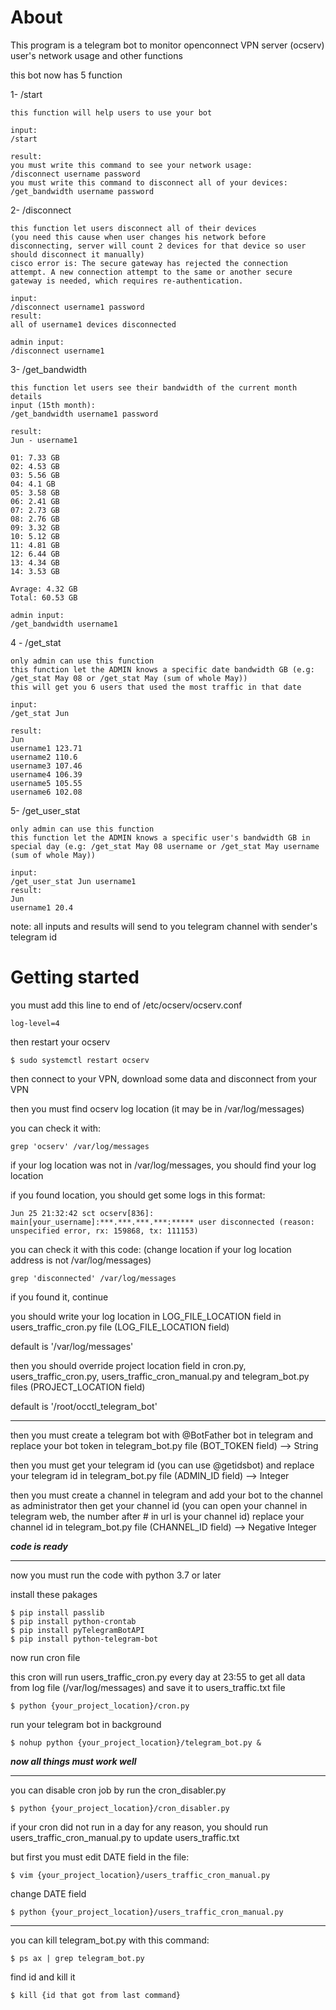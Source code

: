 # About

This program is a telegram bot to monitor openconnect VPN server (ocserv) user's network usage and other functions

this bot now has 5 function

1- /start

    this function will help users to use your bot

    input:
    /start

    result:
    you must write this command to see your network usage:
    /disconnect username password
    you must write this command to disconnect all of your devices:
    /get_bandwidth username password

2- /disconnect

    this function let users disconnect all of their devices
    (you need this cause when user changes his network before disconnecting, server will count 2 devices for that device so user should disconnect it manually)
    cisco error is: The secure gateway has rejected the connection attempt. A new connection attempt to the same or another secure gateway is needed, which requires re-authentication.

    input:
    /disconnect username1 password
    result:
    all of username1 devices disconnected
    
    admin input:
    /disconnect username1

3- /get_bandwidth 

    this function let users see their bandwidth of the current month details
    input (15th month):
    /get_bandwidth username1 password

    result:
    Jun - username1
    
    01: 7.33 GB
    02: 4.53 GB
    03: 5.56 GB
    04: 4.1 GB
    05: 3.58 GB
    06: 2.41 GB
    07: 2.73 GB
    08: 2.76 GB
    09: 3.32 GB
    10: 5.12 GB
    11: 4.81 GB
    12: 6.44 GB
    13: 4.34 GB
    14: 3.53 GB
    
    Avrage: 4.32 GB
    Total: 60.53 GB
    
    admin input:
    /get_bandwidth username1

4 - /get_stat

    only admin can use this function
    this function let the ADMIN knows a specific date bandwidth GB (e.g: /get_stat May 08 or /get_stat May (sum of whole May))
    this will get you 6 users that used the most traffic in that date

    input:
    /get_stat Jun

    result: 
    Jun
    username1 123.71
    username2 110.6
    username3 107.46
    username4 106.39
    username5 105.55
    username6 102.08

5- /get_user_stat

    only admin can use this function
    this function let the ADMIN knows a specific user's bandwidth GB in special day (e.g: /get_stat May 08 username or /get_stat May username (sum of whole May))
    
    input:
    /get_user_stat Jun username1
    result:
    Jun
    username1 20.4

note: all inputs and results will send to you telegram channel with sender's telegram id

# Getting started
you must add this line to end of /etc/ocserv/ocserv.conf
```
log-level=4
```
then restart your ocserv
```
$ sudo systemctl restart ocserv
```
then connect to your VPN, download some data and disconnect from your VPN

then you must find ocserv log location (it may be in /var/log/messages)

you can check it with:
```
grep 'ocserv' /var/log/messages
```
if your log location was not in /var/log/messages, you should find your log location

if you found location, you should get some logs in this format:
```
Jun 25 21:32:42 sct ocserv[836]: main[your_username]:***.***.***.***:***** user disconnected (reason: unspecified error, rx: 159868, tx: 111153)
```
you can check it with this code: (change location if your log location address is not /var/log/messages)
```
grep 'disconnected' /var/log/messages
```
if you found it, continue

you should write your log location in LOG_FILE_LOCATION field in users_traffic_cron.py file (LOG_FILE_LOCATION field)

default is '/var/log/messages'

then you should override project location field in cron.py, users_traffic_cron.py, users_traffic_cron_manual.py and telegram_bot.py files (PROJECT_LOCATION field)

default is '/root/occtl_telegram_bot'
___

then you must create a telegram bot with @BotFather bot in telegram
and replace your bot token in telegram_bot.py file (BOT_TOKEN field) --> String

then you must get your telegram id (you can use @getidsbot)
and replace your telegram id in telegram_bot.py file (ADMIN_ID field) --> Integer

then you must create a channel in telegram and add your bot to the channel as administrator
then get your channel id (you can open your channel in telegram web, the number after # in url is your channel id)
replace your channel id in telegram_bot.py file (CHANNEL_ID field) --> Negative Integer

***code is ready***

___

now you must run the code with python 3.7 or later

install these pakages
```
$ pip install passlib
$ pip install python-crontab
$ pip install pyTelegramBotAPI
$ pip install python-telegram-bot
```
now run cron file

this cron will run users_traffic_cron.py every day at 23:55 to get all data from log file (/var/log/messages) and save it to users_traffic.txt file
```
$ python {your_project_location}/cron.py
```

run your telegram bot in background
```
$ nohup python {your_project_location}/telegram_bot.py &
```
***now all things must work well*** 
___
you can disable cron job by run the cron_disabler.py
```
$ python {your_project_location}/cron_disabler.py
```
if your cron did not run in a day for any reason, you should run users_traffic_cron_manual.py to update users_traffic.txt

but first you must edit DATE field in the file:
```
$ vim {your_project_location}/users_traffic_cron_manual.py
```
change DATE field
```
$ python {your_project_location}/users_traffic_cron_manual.py
```
---
you can kill telegram_bot.py with this command:
```
$ ps ax | grep telegram_bot.py
```
find id and kill it
```
$ kill {id that got from last command}
```
